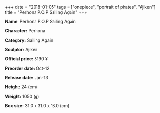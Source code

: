 +++
date = "2018-01-05"
tags = ["onepiece", "portrait of pirates", "Ajiken"]
title = "Perhona P.O.P Sailing Again"
+++

**Name:** Perhona P.O.P Sailing Again

**Character:** Perhona

**Category:** Sailing Again 

**Sculptor:** Ajiken

**Official price:** 8190 ¥

**Preorder date:** Oct-12

**Release date:** Jan-13

**Height:** 24 (cm)

**Weight:** 1050 (g)

**Box size:** 31.0 x 31.0 x 18.0 (cm)


